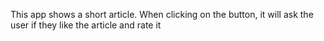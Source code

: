 This app shows a short article. When clicking on the button, it will ask the user if they like the article and rate it
